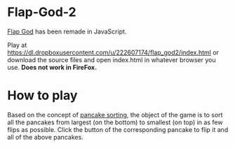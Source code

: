 # Flap-God-2

[Flap God](https://github.com/TexAgg/FlapGod) has been remade in JavaScript.

Play at https://dl.dropboxusercontent.com/u/222607174/flap_god2/index.html 
or download the source files and open index.html in whatever browser you use.
**Does not work in FireFox.**

# How to play

Based on the concept of [pancake sorting](https://en.wikipedia.org/wiki/Pancake_sorting), the object of the game is to sort all the pancakes from largest (on the bottom) to smallest (on top) in as few flips as possible.
Click the button of the corresponding pancake to flip it and all of the above pancakes.
